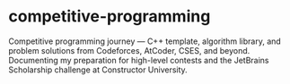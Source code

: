 # competitive-programming
Competitive programming journey — C++ template, algorithm library, and problem solutions from Codeforces, AtCoder, CSES, and beyond. Documenting my preparation for high-level contests and the JetBrains Scholarship challenge at Constructor University.
